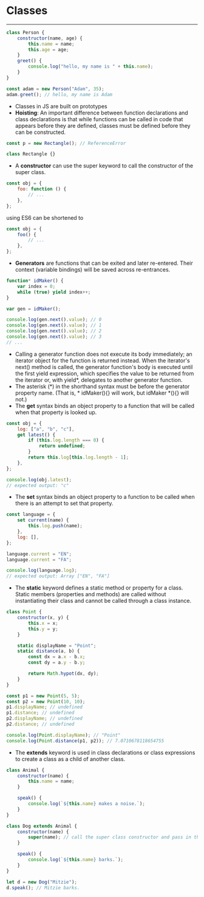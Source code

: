 # Classes

---

```js
class Person {
    constructor(name, age) {
        this.name = name;
        this.age = age;
    }
    greet() {
        console.log("hello, my name is " + this.name);
    }
}

const adam = new Person("Adam", 35);
adam.greet(); // hello, my name is Adam
```

-   Classes in JS are built on prototypes
-   **Hoisting**: An important difference between function declarations and
    class declarations is that while functions can be called in code that
    appears before they are defined, classes must be defined before they can be
    constructed.

```js
const p = new Rectangle(); // ReferenceError

class Rectangle {}
```

-   A **constructor** can use the super keyword to call the constructor of the
    super class.

```js
const obj = {
    foo: function () {
        // ...
    },
};
```

using ES6 can be shortened to

```js
const obj = {
    foo() {
        // ...
    },
};
```

-   **Generators** are functions that can be exited and later re-entered. Their
    context (variable bindings) will be saved across re-entrances.

```js
function* idMaker() {
    var index = 0;
    while (true) yield index++;
}

var gen = idMaker();

console.log(gen.next().value); // 0
console.log(gen.next().value); // 1
console.log(gen.next().value); // 2
console.log(gen.next().value); // 3
// ...
```

-   Calling a generator function does not execute its body immediately; an
    iterator object for the function is returned instead. When the iterator's
    next() method is called, the generator function's body is executed until the
    first yield expression, which specifies the value to be returned from the
    iterator or, with yield\*, delegates to another generator function.
-   The asterisk (\*) in the shorthand syntax must be before the generator
    property name. (That is, \* idMaker(){} will work, but idMaker \*(){} will
    not.)
-   The **get** syntax binds an object property to a function that will be
    called when that property is looked up.

```js
const obj = {
    log: ["a", "b", "c"],
    get latest() {
        if (this.log.length === 0) {
            return undefined;
        }
        return this.log[this.log.length - 1];
    },
};

console.log(obj.latest);
// expected output: "c"
```

-   The **set** syntax binds an object property to a function to be called when
    there is an attempt to set that property.

```js
const language = {
    set current(name) {
        this.log.push(name);
    },
    log: [],
};

language.current = "EN";
language.current = "FA";

console.log(language.log);
// expected output: Array ["EN", "FA"]
```

-   The **static** keyword defines a static method or property for a class.
    Static members (properties and methods) are called without instantiating
    their class and cannot be called through a class instance.

```js
class Point {
    constructor(x, y) {
        this.x = x;
        this.y = y;
    }

    static displayName = "Point";
    static distance(a, b) {
        const dx = a.x - b.x;
        const dy = a.y - b.y;

        return Math.hypot(dx, dy);
    }
}

const p1 = new Point(5, 5);
const p2 = new Point(10, 10);
p1.displayName; // undefined
p1.distance; // undefined
p2.displayName; // undefined
p2.distance; // undefined

console.log(Point.displayName); // "Point"
console.log(Point.distance(p1, p2)); // 7.0710678118654755
```

-   The **extends** keyword is used in class declarations or class expressions
    to create a class as a child of another class.

```js
class Animal {
    constructor(name) {
        this.name = name;
    }

    speak() {
        console.log(`${this.name} makes a noise.`);
    }
}

class Dog extends Animal {
    constructor(name) {
        super(name); // call the super class constructor and pass in the name parameter
    }

    speak() {
        console.log(`${this.name} barks.`);
    }
}

let d = new Dog("Mitzie");
d.speak(); // Mitzie barks.
```
